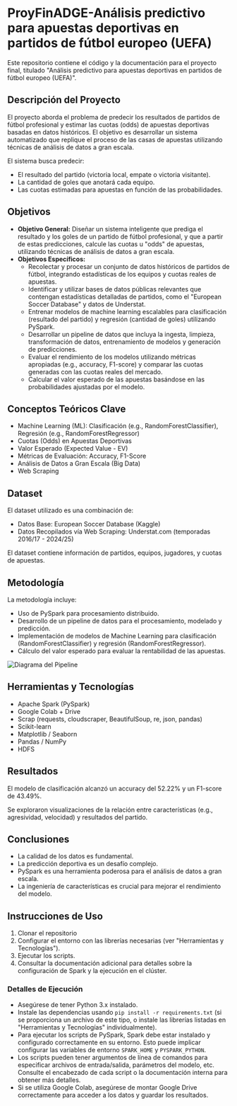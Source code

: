 #   ProyFinADGE-Análisis predictivo para apuestas deportivas en partidos de fútbol europeo (UEFA)

Este repositorio contiene el código y la documentación para el proyecto final, titulado "Análisis predictivo para apuestas deportivas en partidos de fútbol europeo (UEFA)".

##   Descripción del Proyecto

El proyecto aborda el problema de predecir los resultados de partidos de fútbol profesional y estimar las cuotas (odds) de apuestas deportivas basadas en datos históricos. El objetivo es desarrollar un sistema automatizado que replique el proceso de las casas de apuestas utilizando técnicas de análisis de datos a gran escala.

El sistema busca predecir:

* El resultado del partido (victoria local, empate o victoria visitante).
* La cantidad de goles que anotará cada equipo.
* Las cuotas estimadas para apuestas en función de las probabilidades.

##   Objetivos

* **Objetivo General:** Diseñar un sistema inteligente que prediga el resultado y los goles de un partido de fútbol profesional, y que a partir de estas predicciones, calcule las cuotas u "odds" de apuestas, utilizando técnicas de análisis de datos a gran escala.
* **Objetivos Específicos:**
    * Recolectar y procesar un conjunto de datos históricos de partidos de fútbol, integrando estadísticas de los equipos y cuotas reales de apuestas.
    * Identificar y utilizar bases de datos públicas relevantes que contengan estadísticas detalladas de partidos, como el "European Soccer Database" y datos de Understat.
    * Entrenar modelos de machine learning escalables para clasificación (resultado del partido) y regresión (cantidad de goles) utilizando PySpark.
    * Desarrollar un pipeline de datos que incluya la ingesta, limpieza, transformación de datos, entrenamiento de modelos y generación de predicciones.
    * Evaluar el rendimiento de los modelos utilizando métricas apropiadas (e.g., accuracy, F1-score) y comparar las cuotas generadas con las cuotas reales del mercado.
    * Calcular el valor esperado de las apuestas basándose en las probabilidades ajustadas por el modelo.

##   Conceptos Teóricos Clave

* Machine Learning (ML): Clasificación (e.g., RandomForestClassifier), Regresión (e.g., RandomForestRegressor)
* Cuotas (Odds) en Apuestas Deportivas
* Valor Esperado (Expected Value - EV)
* Métricas de Evaluación: Accuracy, F1-Score
* Análisis de Datos a Gran Escala (Big Data)
* Web Scraping

##   Dataset

El dataset utilizado es una combinación de:

* Datos Base: European Soccer Database (Kaggle)
* Datos Recopilados vía Web Scraping: Understat.com (temporadas 2016/17 - 2024/25)

El dataset contiene información de partidos, equipos, jugadores, y cuotas de apuestas.

##   Metodología

La metodología incluye:

* Uso de PySpark para procesamiento distribuido.
* Desarrollo de un pipeline de datos para el procesamiento, modelado y predicción.
* Implementación de modelos de Machine Learning para clasificación (RandomForestClassifier) y regresión (RandomForestRegressor).
* Cálculo del valor esperado para evaluar la rentabilidad de las apuestas.

![Diagrama del Pipeline]([C:/Users/juand/Downloads/pipeline.png](https://github.com/Juand2602/ProyFinADGE-Analisis-predictivo-para-apuestas-deportivas-en-partidos-de-futbol-europeo/blob/main/pipeline.png)) 

##   Herramientas y Tecnologías

* Apache Spark (PySpark)
* Google Colab + Drive
* Scrap (requests, cloudscraper, BeautifulSoup, re, json, pandas)
* Scikit-learn
* Matplotlib / Seaborn
* Pandas / NumPy
* HDFS

##   Resultados

El modelo de clasificación alcanzó un accuracy del 52.22% y un F1-score de 43.49%.

Se exploraron visualizaciones de la relación entre características (e.g., agresividad, velocidad) y resultados del partido.

##   Conclusiones

* La calidad de los datos es fundamental.
* La predicción deportiva es un desafío complejo.
* PySpark es una herramienta poderosa para el análisis de datos a gran escala.
* La ingeniería de características es crucial para mejorar el rendimiento del modelo.

##   Instrucciones de Uso

1.  Clonar el repositorio
2.  Configurar el entorno con las librerías necesarias (ver "Herramientas y Tecnologías").
3.  Ejecutar los scripts.
4.  Consultar la documentación adicional para detalles sobre la configuración de Spark y la ejecución en el clúster.

###   Detalles de Ejecución

* Asegúrese de tener Python 3.x instalado.
* Instale las dependencias usando `pip install -r requirements.txt` (si se proporciona un archivo de este tipo, o instale las librerías listadas en "Herramientas y Tecnologías" individualmente).
* Para ejecutar los scripts de PySpark, Spark debe estar instalado y configurado correctamente en su entorno. Esto puede implicar configurar las variables de entorno `SPARK_HOME` y `PYSPARK_PYTHON`.
* Los scripts pueden tener argumentos de línea de comandos para especificar archivos de entrada/salida, parámetros del modelo, etc. Consulte el encabezado de cada script o la documentación interna para obtener más detalles.
* Si se utiliza Google Colab, asegúrese de montar Google Drive correctamente para acceder a los datos y guardar los resultados.

